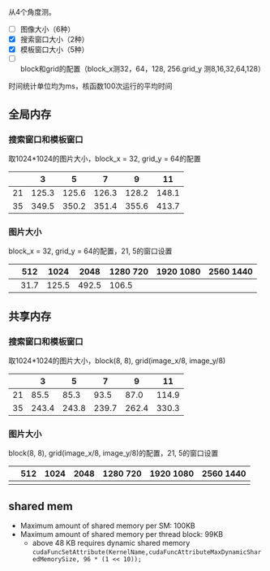 


从4个角度测。
- [ ] 图像大小（6种）
- [x] 搜索窗口大小（2种）
- [x] 模板窗口大小（5种）
- [ ] block和grid的配置（block_x测32，64，128, 256.grid_y 测8,16,32,64,128）

时间统计单位均为ms，核函数100次运行的平均时间
## 全局内存

### 搜索窗口和模板窗口
取1024\*1024的图片大小，block_x = 32, grid_y = 64的配置

|     | 3     | 5     | 7     | 9     | 11    |
| --- | ----- | ----- | ----- | ----- | ----- |
| 21  | 125.3 | 125.6 | 126.3 | 128.2 | 148.1 |
| 35  | 349.5 | 350.2 | 351.4 | 355.6 | 413.7 |
### 图片大小
block_x = 32, grid_y = 64的配置，21, 5的窗口设置

|     | 512  | 1024  | 2048  | 1280 720 | 1920 1080 | 2560 1440 |
| --- | ---- | ----- | ----- | -------- | --------- | --------- |
|     | 31.7 | 125.5 | 492.5 | 106.5    |           |           |
## 共享内存
### 搜索窗口和模板窗口
取1024\*1024的图片大小，block(8, 8), grid(image_x/8, image_y/8)

|     | 3     | 5     | 7     | 9     | 11    |
| --- | ----- | ----- | ----- | ----- | ----- |
| 21  | 85.5  | 85.3  | 93.5  | 87.0  | 114.9 |
| 35  | 243.4 | 243.8 | 239.7 | 262.4 | 330.3 |
### 图片大小
block(8, 8), grid(image_x/8, image_y/8)的配置，21, 5的窗口设置

|     | 512 | 1024 | 2048 | 1280 720 | 1920 1080 | 2560 1440 |
| --- | --- | ---- | ---- | -------- | --------- | --------- |
|     |     |      |      |          |           |           |
## shared mem
- Maximum amount of shared memory per SM: 100KB
- Maximum amount of shared memory per thread block: 99KB
	- above 48 KB requires dynamic shared memory
`cudaFuncSetAttribute(KernelName,cudaFuncAttributeMaxDynamicSharedMemorySize, 96 * (1 << 10));`